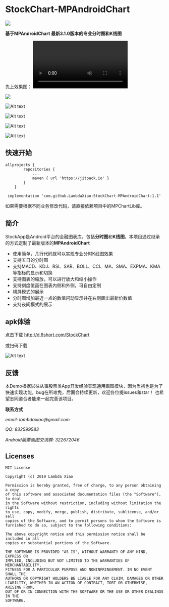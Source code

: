 # StockChart-MPAndroidChart

[![](https://www.jitpack.io/v/LambdaXiao/StockChart-MPAndroidChart.svg)](https://www.jitpack.io/#LambdaXiao/StockChart-MPAndroidChart)

**基于MPAndroidChart 最新3.1.0版本的专业分时图和K线图**

先上效果图：
<video controls="controls">
  <source type="video/mp4" src="https://github.com/LambdaXiao/StockChart-MPAndroidChart/blob/master/screenshot/record.mp4"></source>
</video>

![](https://raw.githubusercontent.com/LambdaXiao/StockChart-MPAndroidChart/master/screenshot/oneday.jpg)

![Alt text](https://github.com/LambdaXiao/StockChart-MPAndroidChart/blob/master/screenshot/fiveday.jpg)

![Alt text](https://github.com/LambdaXiao/StockChart-MPAndroidChart/blob/master/screenshot/kline.jpg)

![Alt text](https://github.com/LambdaXiao/StockChart-MPAndroidChart/blob/master/screenshot/oneday-land.jpg)

![Alt text](https://github.com/LambdaXiao/StockChart-MPAndroidChart/blob/master/screenshot/kline-land.jpg)
## 快速开始
```
allprojects {
		repositories {
			...
			maven { url 'https://jitpack.io' }
		}
	}
```
```
 implementation 'com.github.LambdaXiao:StockChart-MPAndroidChart:1.1'
```
如果需要根据不同业务修改代码，请直接依赖项目中的MPChartLib库。


## 简介

StockApp是Android平台的金融图表库，包括**分时图**和**K线图**。本项目通过继承的方式定制了最新版本的**MPAndroidChart**

- 使用简单，几行代码就可以实现专业分时K线图效果
- 支持五日的分时图
- 支持MACD、KDJ、RSI、SAR、BOLL、CCI、MA、SMA、EXPMA、KMA等指标的显示和切换
- 支持图表的缩放，可以进行放大和缩小操作
- 支持刻度值画在图表内侧和外侧，可自由定制
- 横屏模式的展示
- 分时图增加最近一点的数值闪动显示并在右侧画出最新价数值
- 支持夜间模式的展示

## apk体验
点击下载 http://d.6short.com/StockChart

或扫码下载

![Alt text](https://github.com/LambdaXiao/StockChart-MPAndroidChart/blob/master/screenshot/stockChart.png)

## 反馈

本Demo根据以往从事股票类App开发经验实现通用画图模块，因为当初也是为了快速实现功能，bug在所难免，后面会持续更新，欢迎各位提issues和star！
也希望志同道合者能来一起完善该项目。

**联系方式**

_email: lambdaxiao@gmail.com_

_QQ: 932599583_

_Android股票画图交流群: 322672046_

## Licenses

```
MIT License

Copyright (c) 2019 Lambda Xiao

Permission is hereby granted, free of charge, to any person obtaining a copy
of this software and associated documentation files (the "Software"), to deal
in the Software without restriction, including without limitation the rights
to use, copy, modify, merge, publish, distribute, sublicense, and/or sell
copies of the Software, and to permit persons to whom the Software is
furnished to do so, subject to the following conditions:

The above copyright notice and this permission notice shall be included in all
copies or substantial portions of the Software.

THE SOFTWARE IS PROVIDED "AS IS", WITHOUT WARRANTY OF ANY KIND, EXPRESS OR
IMPLIED, INCLUDING BUT NOT LIMITED TO THE WARRANTIES OF MERCHANTABILITY,
FITNESS FOR A PARTICULAR PURPOSE AND NONINFRINGEMENT. IN NO EVENT SHALL THE
AUTHORS OR COPYRIGHT HOLDERS BE LIABLE FOR ANY CLAIM, DAMAGES OR OTHER
LIABILITY, WHETHER IN AN ACTION OF CONTRACT, TORT OR OTHERWISE, ARISING FROM,
OUT OF OR IN CONNECTION WITH THE SOFTWARE OR THE USE OR OTHER DEALINGS IN THE
SOFTWARE.
```

